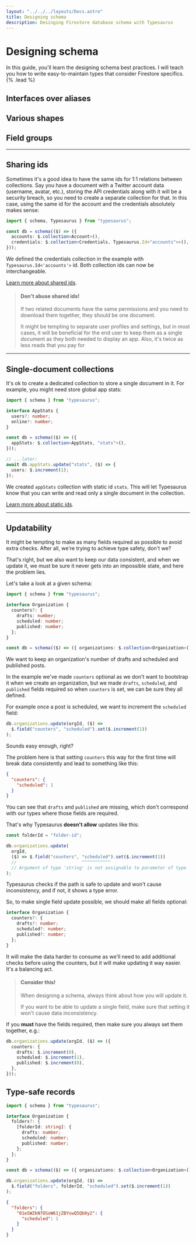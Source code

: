 ```yaml
---
layout: "../../../layouts/Docs.astro"
title: Designing schema
description: Desinging Firestore database schema with Typesaurus
---
```


# Designing schema

In this guide, you'll learn the designing schema best practices. I will teach you how to write easy-to-maintain types that consider Firestore specifics. {% .lead %}

## Interfaces over aliases

## Various shapes

## Field groups

---

## Sharing ids

Sometimes it's a good idea to have the same ids for 1:1 relations between collections. Say you have a document with a Twitter account data (username, avatar, etc.), storing the API credentials along with it will be a security breach, so you need to create a separate collection for that. In this case, using the same id for the account and the credentials absolutely makes sense:

```ts
import { schema, Typesaurus } from "typesaurus";

const db = schema(($) => ({
  accounts: $.collection<Account>(),
  credentials: $.collection<Credentials, Typesaurus.Id<"accounts">>(),
}));
```

We defined the credentials collection in the example with `Typesaurus.Id<'accounts'>` id. Both collection ids can now be interchangeable.

[Learn more about shared ids](/docs/guides/type-safety#shared-ids).

> #### Don't abuse shared ids!
> If two related documents have the same permissions and you need to download them together, they should be one document.
>
> It might be tempting to separate user profiles and settings, but in most cases, it will be beneficial for the end user to keep them as a single document as they both needed to display an app. Also, it's twice as less reads that you pay for

---

## Single-document collections

It's ok to create a dedicated collection to store a single document in it. For example, you might need store global app stats:

```ts
import { schema } from "typesaurus";

interface AppStats {
  users?: number;
  online?: number;
}

const db = schema(($) => ({
  appStats: $.collection<AppStats, "stats">(),
}));

// ...later:
await db.appStats.update("stats", ($) => {
  users: $.increment(1);
});
```

We created `appStats` collection with static id `stats`. This will let Typesaurus know that you can write and read only a single document in the collection.

[Learn more about static ids](/docs/guides/type-safety#static-ids).

---

## Updatability

It might be tempting to make as many fields required as possible to avoid extra checks. After all, we're trying to achieve type safety, don't we?

That's right, but we also want to keep our data consistent, and when we update it, we must be sure it never gets into an impossible state, and here the problem lies.

Let's take a look at a given schema:

```ts
import { schema } from "typesaurus";

interface Organization {
  counters?: {
    drafts: number;
    scheduled: number;
    published: number;
  };
}

const db = schema(($) => ({ organizations: $.collection<Organization>() }));
```

We want to keep an organization's number of drafts and scheduled and published posts.

In the example we've made `counters` optional as we don't want to bootstrap it when we create an organization, but we made `drafts`, `scheduled`, and `published` fields required so when `counters` is set, we can be sure they all defined.

For example once a post is scheduled, we want to increment the `scheduled` field:

```ts
db.organizations.update(orgId, ($) =>
  $.field("counters", "scheduled").set($.increment(1))
);
```

Sounds easy enough, right?

The problem here is that setting `counters` this way for the first time will break data consistently and lead to something like this:

```json
{
  "counters": {
    "scheduled": 1
  }
}
```

You can see that `drafts` and `published` are missing, which don't correspond with our types where those fields are required.

That's why Typesaurus **doesn't allow** updates like this:

```ts
const folderId = "folder-id";

db.organizations.update(
  orgId,
  ($) => $.field("counters", "scheduled").set($.increment(1))
  //                         ^^^^^^^^^^^
  // Argument of type 'string' is not assignable to parameter of type 'never'.
);
```

Typesaurus checks if the path is safe to update and won't cause inconsistency, and if not, it shows a type error.

So, to make single field update possible, we should make all fields optional:

```ts
interface Organization {
  counters?: {
    drafts?: number;
    scheduled?: number;
    published?: number;
  };
}
```

It will make the data harder to consume as we'll need to add additional checks before using the counters, but it will make updating it way easier. It's a balancing act.

> #### Consider this!
> When designing a schema, always think about how you will update it.
>
> If you want to be able to update a single field, make sure that setting it won't cause data inconsistency.

If you **must** have the fields required, then make sure you always set them together, e.g.:

```ts
db.organizations.update(orgId, ($) => ({
  counters: {
    drafts: $.increment(0),
    scheduled: $.increment(1),
    published: $.increment(0),
  },
}));
```

## Type-safe records

```ts
import { schema } from "typesaurus";

interface Organization {
  folders?: {
    [folderId: string]: {
      drafts: number;
      scheduled: number;
      published: number;
    };
  };
}

const db = schema(($) => ({ organizations: $.collection<Organization>() }));
```

```ts
db.organizations.update(orgId, ($) =>
  $.field("folders", folderId, "scheduled").set($.increment(1))
);
```

```json
{
  "folders": {
    "01eSWZkN7OSoW61jZBYswQ5Qb0y2": {
      "scheduled": 1
    }
  }
}
```
